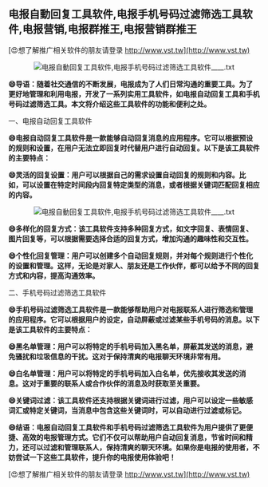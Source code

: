 ## **电报自動回复工具软件,电报手机号码过滤筛选工具软件,电报营销,电报群推王,电报营销群推王**

[😍想了解推广相关软件的朋友请登录 http://www.vst.tw](http://www.vst.tw)

 <center><img src="https://vst.tw/MP4/tuiguang/png/7.png" alt="电报自動回复工具软件,电报手机号码过滤筛选工具软件____.txt"></center>

**😄导语：随着社交通信的不断发展，电报成为了人们日常沟通的重要工具。为了更好地管理和利用电报，开发了一系列实用工具软件，如电报自动回复工具和手机号码过滤筛选工具。本文将介绍这些工具软件的功能和便利之处。**

一、电报自动回复工具软件

**😄电报自动回复工具软件是一款能够自动回复消息的应用程序。它可以根据预设的规则和设置，在用户无法立即回复时代替用户进行自动回复。以下是该工具软件的主要特点：**

**😄灵活的回复设置：用户可以根据自己的需求设置自动回复的规则和内容。比如，可以设置在特定时间段内回复特定类型的消息，或者根据关键词匹配回复相应的内容。**

 <center><img src="https://vst.tw/MP4/tuiguang/png/4.png" alt="电报自動回复工具软件,电报手机号码过滤筛选工具软件____.txt"></center>

**😄多样化的回复方式：该工具软件支持多种回复方式，如文字回复、表情回复、图片回复等，可以根据需要选择合适的回复方式，增加沟通的趣味性和交互性。**

**😄个性化回复管理：用户可以创建多个自动回复规则，并对每个规则进行个性化的设置和管理。这样，无论是对家人、朋友还是工作伙伴，都可以给予不同的回复方式和内容，提高沟通效率。**

二、手机号码过滤筛选工具软件

**😄手机号码过滤筛选工具软件是一款能够帮助用户对电报联系人进行筛选和管理的应用程序。它可以根据用户的设定，自动屏蔽或过滤某些手机号码的消息。以下是该工具软件的主要特点：**

**😄黑名单管理：用户可以将特定的手机号码加入黑名单，屏蔽其发送的消息，避免骚扰和垃圾信息的干扰。这对于保持清爽的电报聊天环境非常有用。**

**😄白名单管理：用户可以将特定的手机号码加入白名单，优先接收其发送的消息。这对于重要的联系人或合作伙伴的消息及时获取至关重要。**

**😄关键词过滤：该工具软件还支持根据关键词进行过滤，用户可以设定一些敏感词汇或特定关键词，当消息中包含这些关键词时，可以自动进行过滤或标记。**

**😄结语：电报自动回复工具软件和手机号码过滤筛选工具软件为用户提供了更便捷、高效的电报管理方式。它们不仅可以帮助用户自动回复消息，节省时间和精力，还可以过滤和管理联系人，保持清爽的聊天环境。如果你是电报的使用者，不妨尝试一下这些工具软件，提升你的电报使用体验吧！**

[😍想了解推广相关软件的朋友请登录 http://www.vst.tw](http://www.vst.tw)



